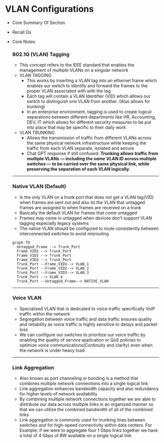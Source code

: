 # VLAN Configurations

- Core Summary Of Section
- Recall Qs
- Core Notes
    
    ### 802.1Q (VLAN) Tagging
    
    - This concept refers to the IEEE standard that enables the management of multiple VLANs on a singular network
    - VLAN TAGGING
        - This works by inserting a VLAN tag into an ethernet frame which enables our switch to identify and forward the frames to the proper VLAN associated with with the tag
        - Each tag will contain a VLAN Identifier (VID) which allows our switch to distinguish one VLAN from another. (Also allows for trunking)
        - In an enterprise environment, tagging is used to create logical separations between different departments like HR, Accounting, DEV, IT which allows for different security measures to be put into place that may be specific to their daily work
    - VLAN TRUNKING
        - Allows the transmission of traffic from different VLANs across the same physical network infrastructure while keeping the traffic from each VLAN separate, isolated and secure
        - Chat GPT response if still confused: **Trunking allows traffic from multiple VLANs — including the *same VLAN ID* across multiple switches — to be carried over the same physical link, while preserving the separation of each VLAN logically.**
        
    
    ---
    
    ### Native VLAN (Default)
    
    - Is the only VLAN on a trunk port that does not get a VLAN tag(VID) when frames are sent out and also its the VLAN that untagged frames are assigned to when frames are received on a trunk
    - Basically the default VLAN for frames that come untagged
    - Frames may come in untagged when devices don’t support VLAN tagging especially legacy systems
    - The native VLAN should be configured to route consistently between interconnected switches to avoid misrouting
    
    ```mermaid
    graph TD
      Untagged_Frame --> Trunk_Port
      Frame_VID1 --> Trunk_Port
      Frame_VID2 --> Trunk_Port
      Frame_VID3 --> Trunk_Port
      Trunk_Port --Frame_VID1--> VLAN_1
      Trunk_Port --Frame_VID2--> VLAN_2
      Trunk_Port --Frame_VID3--> VLAN_3
      Trunk_Port --> VLAN_4
      Trunk_Port --Untagged_Frame--> NATIVE_VLAN
    
    ```
    
    ---
    
    ### Voice VLAN
    
    - Specialized VLAN that is dedicated to voice traffic specifically VoIP traffic within the network
    - Segregation between voice traffic and data traffic ensures quality and reliability as voice traffic is highly sensitive to delays and packet loss
    - We can configure our switches to prioritize our voice traffic by enabling the quality of service application or QoS policies to optimize voice communications(Continuity and clarity) even when the network is under heavy load.
    
    ---
    
    ### Link Aggregation
    
    - Also known as port channeling or bonding is a method that combines multiple network connections into a single logical link
    - Link aggregation enhances bandwidth capacity and also redundancy for higher levels of network availability
    - By combining multiple network connections together we are able to distribute our data across multiple links in an organized manner so that we can utilize the combined bandwidth of all of the combined links
    - Link aggregation is commonly used for trunking lines between switches and for high-speed connectivity within data centers. For Example: if we were to aggregate four 1 Gbps links together we have a total of 4 Gbps of BW available on a single logical link.